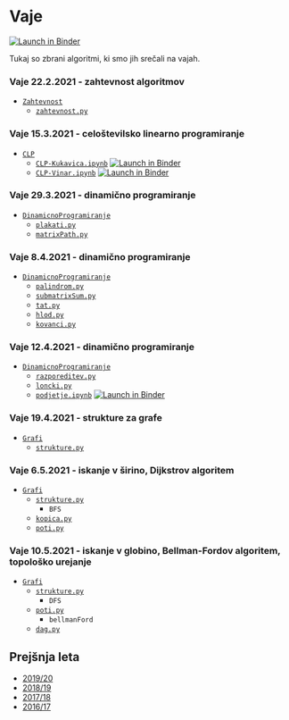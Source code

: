 # Vaje

[![Launch in Binder](https://mybinder.org/badge.svg)](https://mybinder.org/v2/gh/jaanos/operacijske-raziskave/master?filepath=vaje/)

Tukaj so zbrani algoritmi, ki smo jih srečali na vajah.

### Vaje 22.2.2021 - zahtevnost algoritmov

* [`Zahtevnost`](Zahtevnost/)
    - [`zahtevnost.py`](Zahtevnost/zahtevnost.py)

### Vaje 15.3.2021 - celoštevilsko linearno programiranje

* [`CLP`](CLP/)
    - [`CLP-Kukavica.ipynb`](CLP/CLP-Kukavica.ipynb) [![Launch in Binder](https://mybinder.org/badge.svg)](https://mybinder.org/v2/gh/jaanos/operacijske-raziskave/master?filepath=vaje/CLP/CLP-Kukavica.ipynb)
    - [`CLP-Vinar.ipynb`](CLP/CLP-Vinar.ipynb) [![Launch in Binder](https://mybinder.org/badge.svg)](https://mybinder.org/v2/gh/jaanos/operacijske-raziskave/master?filepath=vaje/CLP/CLP-Vinar.ipynb)

### Vaje 29.3.2021 - dinamično programiranje

* [`DinamicnoProgramiranje`](DinamicnoProgramiranje/)
    - [`plakati.py`](DinamicnoProgramiranje/plakati.py)
    - [`matrixPath.py`](DinamicnoProgramiranje/matrixPath.py)

### Vaje 8.4.2021 - dinamično programiranje

* [`DinamicnoProgramiranje`](DinamicnoProgramiranje/)
    - [`palindrom.py`](DinamicnoProgramiranje/palindrom.py)
    - [`submatrixSum.py`](DinamicnoProgramiranje/submatrixSum.py)
    - [`tat.py`](DinamicnoProgramiranje/tat.py)
    - [`hlod.py`](DinamicnoProgramiranje/hlod.py)
    - [`kovanci.py`](DinamicnoProgramiranje/kovanci.py)

### Vaje 12.4.2021 - dinamično programiranje

* [`DinamicnoProgramiranje`](DinamicnoProgramiranje/)
    - [`razporeditev.py`](DinamicnoProgramiranje/razporeditev.py)
    - [`loncki.py`](DinamicnoProgramiranje/loncki.py)
    - [`podjetje.ipynb`](DinamicnoProgramiranje/podjetje.ipynb) [![Launch in Binder](https://mybinder.org/badge.svg)](https://mybinder.org/v2/gh/jaanos/operacijske-raziskave/master?filepath=vaje/DinamicnoProgramiranje/podjetje.ipynb)

### Vaje 19.4.2021 - strukture za grafe

* [`Grafi`](Grafi/)
    - [`strukture.py`](Grafi/strukture.py)

### Vaje 6.5.2021 - iskanje v širino, Dijkstrov algoritem

* [`Grafi`](Grafi/)
    - [`strukture.py`](Grafi/strukture.py)
        + `BFS`
    - [`kopica.py`](Grafi/kopica.py)
    - [`poti.py`](Grafi/poti.py)

### Vaje 10.5.2021 - iskanje v globino, Bellman-Fordov algoritem, topološko urejanje

* [`Grafi`](Grafi/)
    - [`strukture.py`](Grafi/strukture.py)
        + `DFS`
    - [`poti.py`](Grafi/poti.py)
        + `bellmanFord`
    - [`dag.py`](Grafi/dag.py)


## Prejšnja leta

* [2019/20](arhiv.md#201920)
* [2018/19](arhiv.md#201819)
* [2017/18](arhiv.md#201718)
* [2016/17](arhiv.md#201617)
